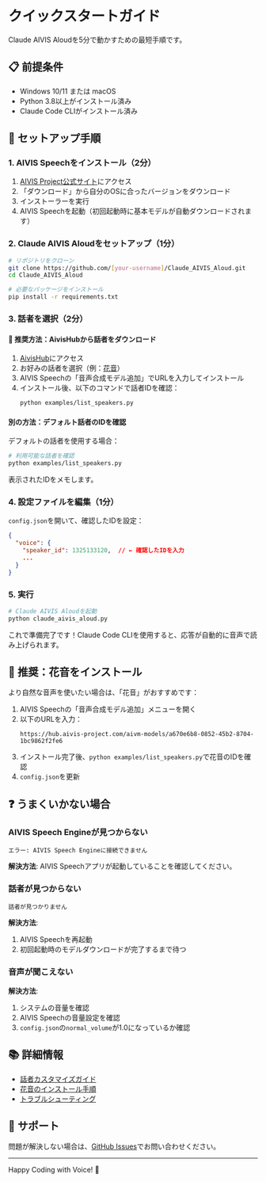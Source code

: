 # クイックスタートガイド

Claude AIVIS Aloudを5分で動かすための最短手順です。

## 📋 前提条件

- Windows 10/11 または macOS
- Python 3.8以上がインストール済み
- Claude Code CLIがインストール済み

## 🚀 セットアップ手順

### 1. AIVIS Speechをインストール（2分）

1. [AIVIS Project公式サイト](https://aivis-project.com/)にアクセス
2. 「ダウンロード」から自分のOSに合ったバージョンをダウンロード
3. インストーラーを実行
4. AIVIS Speechを起動（初回起動時に基本モデルが自動ダウンロードされます）

### 2. Claude AIVIS Aloudをセットアップ（1分）

```bash
# リポジトリをクローン
git clone https://github.com/[your-username]/Claude_AIVIS_Aloud.git
cd Claude_AIVIS_Aloud

# 必要なパッケージをインストール
pip install -r requirements.txt
```

### 3. 話者を選択（2分）

#### 🎯 推奨方法：AivisHubから話者をダウンロード

1. [AivisHub](https://hub.aivis-project.com/)にアクセス
2. お好みの話者を選択（例：[花音](https://hub.aivis-project.com/aivm-models/a670e6b8-0852-45b2-8704-1bc9862f2fe6)）
3. AIVIS Speechの「音声合成モデル追加」でURLを入力してインストール
4. インストール後、以下のコマンドで話者IDを確認：
   ```bash
   python examples/list_speakers.py
   ```

#### 別の方法：デフォルト話者のIDを確認

デフォルトの話者を使用する場合：

```bash
# 利用可能な話者を確認
python examples/list_speakers.py
```

表示されたIDをメモします。

### 4. 設定ファイルを編集（1分）

`config.json`を開いて、確認したIDを設定：

```json
{
  "voice": {
    "speaker_id": 1325133120,  // ← 確認したIDを入力
    ...
  }
}
```

### 5. 実行

```bash
# Claude AIVIS Aloudを起動
python claude_aivis_aloud.py
```

これで準備完了です！Claude Code CLIを使用すると、応答が自動的に音声で読み上げられます。

## 🎤 推奨：花音をインストール

より自然な音声を使いたい場合は、「花音」がおすすめです：

1. AIVIS Speechの「音声合成モデル追加」メニューを開く
2. 以下のURLを入力：
   ```
   https://hub.aivis-project.com/aivm-models/a670e6b8-0852-45b2-8704-1bc9862f2fe6
   ```
3. インストール完了後、`python examples/list_speakers.py`で花音のIDを確認
4. `config.json`を更新

## ❓ うまくいかない場合

### AIVIS Speech Engineが見つからない

```
エラー: AIVIS Speech Engineに接続できません
```

**解決方法**: AIVIS Speechアプリが起動していることを確認してください。

### 話者が見つからない

```
話者が見つかりません
```

**解決方法**: 
1. AIVIS Speechを再起動
2. 初回起動時のモデルダウンロードが完了するまで待つ

### 音声が聞こえない

**解決方法**:
1. システムの音量を確認
2. AIVIS Speechの音量設定を確認
3. `config.json`の`normal_volume`が1.0になっているか確認

## 📚 詳細情報

- [話者カスタマイズガイド](docs/VOICE_CUSTOMIZATION.md)
- [花音のインストール手順](examples/install_kanon.md)
- [トラブルシューティング](README.md#トラブルシューティング)

## 💬 サポート

問題が解決しない場合は、[GitHub Issues](https://github.com/[your-username]/Claude_AIVIS_Aloud/issues)でお問い合わせください。

---

Happy Coding with Voice! 🎵